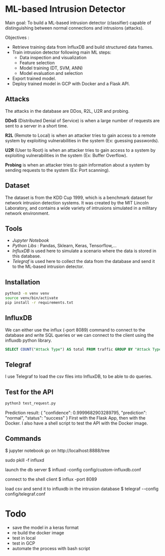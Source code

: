 # ML-based Intrusion Detector

Main goal: To build a ML-based intrusion detector (classifier) capable of
distinguishing between normal connections and intrusions (attacks).

Objectives : 
* Retrieve training data from InfluxDB and build structured data frames.
* Train intrusion detector following main ML steps:
    - Data inspection and visualization
    - Feature selection
    - Model training (DT, SVM, ANN)
    - Model evaluation and selection
* Export trained model.
* Deploy trained model in GCP with Docker and a Flask API.


## Attacks 
The attacks in the database are DDos, R2L, U2R and probing.

**DDoS** (Distributed Denial of Service) is when a large number of requests are sent to a server in a short time.

**R2L** (Remote to Local) is when an attacker tries to gain access to a remote system by exploiting vulnerabilities in the system (Ex: guessing passwords).

**U2R** (User to Root) is when an attacker tries to gain access to a system by exploiting vulnerabilities in the system (Ex: Buffer Overflow).

**Probing** is when an attacker tries to gain information about a system by sending requests to the system (Ex: Port scanning).


## Dataset
The dataset is from the KDD Cup 1999, which is a benchmark dataset for network intrusion detection systems. It was created by the MIT Lincoln Laboratory, and contains a wide variety of intrusions simulated in a military network environment. 


## Tools
- _Jupyter Notebook_
- _Python Libs_ : Pandas, Sklearn, Keras, Tensorflow,...
- _InfluxDB_ is used here to simulate a scenario where the data is stored in this database.
- _Telegraf_ is used here to collect the data from the database and send it to the ML-based intrusion detector.


## Installation
```bash
python3 -m venv venv
source venv/bin/activate
pip install -r requirements.txt
```

## InfluxDB
We can either use the influx (-port 8089) command to connect to the database and write SQL queries or we can connect to the client using the influxdb python library.
```sql
SELECT COUNT("Attack Type") AS total FROM traffic GROUP BY "Attack Type"
```

## Telegraf
I use Telegraf to load the csv files into InfluxDB, to be able to do queries.


## Test for the API 
```bash
python3 test_request.py
``` 
Prediction result:
{
    "confidence": 0.9999682903289795,
    "prediction": "normal",
    "status": "success"
}
First with the Flask App, then with the Docker.
I also have a shell script to test the API with the Docker image.


## Commands
$ jupyter notebook
go on http://localhost:8888/tree

sudo pkill -f influxd

launch the db server
$ influxd -config config/custom-influxdb.conf

connect to the shell client
$ influx -port 8089

load csv and send it to influxdb in the intrusion database
$ telegraf --config config/telegraf.conf

# Todo
- save the model in a keras format
- re build the docker image
- test in local
- test in GCP
- automate the process with bash script